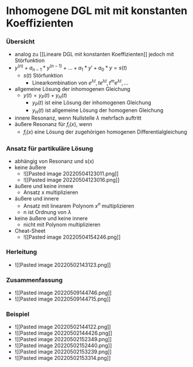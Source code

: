# Inhomogene DGL mit mit konstanten Koeffizienten
### Übersicht
+ analog zu [[Lineare DGL mit konstanten Koeffizienten]] jedoch mit Störfunktion
+ $y^{(n)}+a_{n-1}*y^{(n-1)}+...+a_1*y'+a_0*y=s(t)$
	+ $s(t)$ Störfunktion
		+ Linearkombination von $e^{\lambda t}, te^{\lambda t},t^me^{\lambda t},...$
+ allgemeine Lösung der inhomogenen Gleichung
	+ $y(t)=y_P(t)+y_H(t)$
		+ $y_P(t)$ ist eine Lösung der inhomogenen Gleichung
		+ $y_H(t)$ ist allgemeine Lösung der homogenen Gleichung
+ innere Resonanz, wenn Nullstelle $\lambda$ mehrfach auftritt
+ äußere Resonanz für $f_i(x)$, wenn
	+ $f_i(x)$ eine Lösung der zugehörigen homogenen Differentialgleichung

### Ansatz für partikuläre Lösung
+ abhängig von Resonanz und s(x)
+ keine äußere
	+ ![[Pasted image 20220504123011.png]]
	+ ![[Pasted image 20220504123016.png]]
+ äußere und keine innere
	+ Ansatz x multiplizieren
+ äußere und innere
	+ Ansatz mit linearem Polynom $x^n$ multiplizieren
	+ n ist Ordnung von $\lambda$
+ keine äußere und keine innere
	+ nicht mit Polynom multiplizieren
+ Cheat-Sheet
	+ ![[Pasted image 20220504154246.png]]

### Herleitung
+ ![[Pasted image 20220502143123.png]]

### Zusammenfassung
+ ![[Pasted image 20220509144746.png]]
+ ![[Pasted image 20220509144715.png]]

### Beispiel
+ ![[Pasted image 20220502144122.png]]
+ ![[Pasted image 20220502144426.png]]
+ ![[Pasted image 20220502152349.png]]
+ ![[Pasted image 20220502152440.png]]
+ ![[Pasted image 20220502153239.png]]
+ ![[Pasted image 20220502153314.png]]




